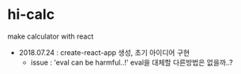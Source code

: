 # hi-calc
make calculator with react

- 2018.07.24 : create-react-app 생성, 초기 아이디어 구현
  * issue : 'eval can be harmful..!' eval을 대체할 다른방법은 없을까..?